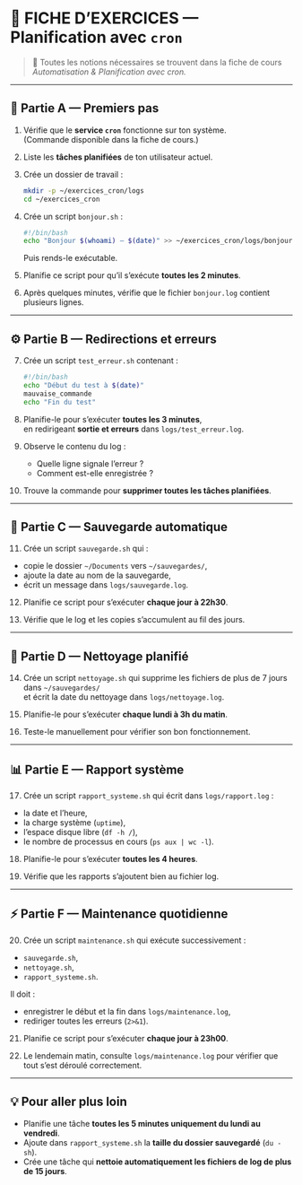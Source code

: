 # 🧩 FICHE D’EXERCICES — Planification avec `cron`

> 📘 Toutes les notions nécessaires se trouvent dans la fiche de cours *Automatisation & Planification avec cron.*

---

## 🧭 Partie A — Premiers pas

1. Vérifie que le **service `cron`** fonctionne sur ton système.  
   (Commande disponible dans la fiche de cours.)

2. Liste les **tâches planifiées** de ton utilisateur actuel.

3. Crée un dossier de travail :
   ```bash
   mkdir -p ~/exercices_cron/logs
   cd ~/exercices_cron
   ```

4. Crée un script `bonjour.sh` :
   ```bash
   #!/bin/bash
   echo "Bonjour $(whoami) — $(date)" >> ~/exercices_cron/logs/bonjour.log
   ```
   Puis rends-le exécutable.

5. Planifie ce script pour qu’il s’exécute **toutes les 2 minutes**.

6. Après quelques minutes, vérifie que le fichier `bonjour.log` contient plusieurs lignes.

---

## ⚙️ Partie B — Redirections et erreurs

7. Crée un script `test_erreur.sh` contenant :
   ```bash
   #!/bin/bash
   echo "Début du test à $(date)"
   mauvaise_commande
   echo "Fin du test"
   ```

8. Planifie-le pour s’exécuter **toutes les 3 minutes**,  
   en redirigeant **sortie et erreurs** dans `logs/test_erreur.log`.

9. Observe le contenu du log :
   - Quelle ligne signale l’erreur ?  
   - Comment est-elle enregistrée ?

10. Trouve la commande pour **supprimer toutes les tâches planifiées**.

---

## 📂 Partie C — Sauvegarde automatique

11. Crée un script `sauvegarde.sh` qui :
   - copie le dossier `~/Documents` vers `~/sauvegardes/`,  
   - ajoute la date au nom de la sauvegarde,  
   - écrit un message dans `logs/sauvegarde.log`.

12. Planifie ce script pour s’exécuter **chaque jour à 22h30**.

13. Vérifie que le log et les copies s’accumulent au fil des jours.

---

## 🔎 Partie D — Nettoyage planifié

14. Crée un script `nettoyage.sh` qui supprime les fichiers de plus de 7 jours dans `~/sauvegardes/`  
   et écrit la date du nettoyage dans `logs/nettoyage.log`.

15. Planifie-le pour s’exécuter **chaque lundi à 3h du matin**.

16. Teste-le manuellement pour vérifier son bon fonctionnement.

---

## 📊 Partie E — Rapport système

17. Crée un script `rapport_systeme.sh` qui écrit dans `logs/rapport.log` :
   - la date et l’heure,  
   - la charge système (`uptime`),  
   - l’espace disque libre (`df -h /`),  
   - le nombre de processus en cours (`ps aux | wc -l`).

18. Planifie-le pour s’exécuter **toutes les 4 heures**.

19. Vérifie que les rapports s’ajoutent bien au fichier log.

---

## ⚡ Partie F — Maintenance quotidienne

20. Crée un script `maintenance.sh` qui exécute successivement :
   - `sauvegarde.sh`,  
   - `nettoyage.sh`,  
   - `rapport_systeme.sh`.

   Il doit :
   - enregistrer le début et la fin dans `logs/maintenance.log`,  
   - rediriger toutes les erreurs (`2>&1`).

21. Planifie ce script pour s’exécuter **chaque jour à 23h00**.

22. Le lendemain matin, consulte `logs/maintenance.log` pour vérifier que tout s’est déroulé correctement.

---

## 💡 Pour aller plus loin
- Planifie une tâche **toutes les 5 minutes uniquement du lundi au vendredi**.  
- Ajoute dans `rapport_systeme.sh` la **taille du dossier sauvegardé** (`du -sh`).  
- Crée une tâche qui **nettoie automatiquement les fichiers de log de plus de 15 jours**.
